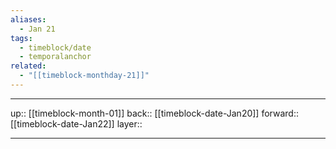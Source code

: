 ```yaml
---
aliases:
  - Jan 21
tags:
  - timeblock/date
  - temporalanchor
related:
  - "[[timeblock-monthday-21]]"
---
```




***

up:: [[timeblock-month-01]]
back:: [[timeblock-date-Jan20]]
forward:: [[timeblock-date-Jan22]]
layer:: 

***
